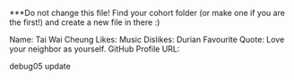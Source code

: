 ***Do not change this file! Find your cohort folder (or make one if you are the first!) and create a new file in there :)

Name: Tai Wai Cheung
Likes: Music
Dislikes: Durian
Favourite Quote: Love your neighbor as yourself.
GitHub Profile URL:

debug05 update